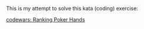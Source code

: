 This is my attempt to solve this kata (coding) exercise:

[codewars: Ranking Poker Hands](https://www.codewars.com/kata/5739174624fc28e188000465/ruby)
